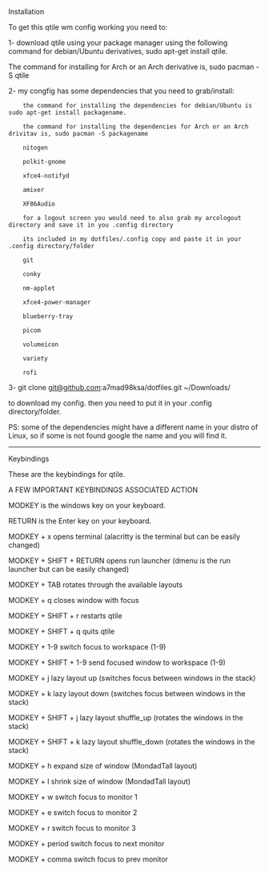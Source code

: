 Installation

To get this qtile wm config working you need to:

1- download qtile using your package manager using the following command for debian/Ubuntu derivatives, sudo apt-get install qtile. 

The command for installing for Arch or an Arch derivative is, sudo pacman -S qtile


2- my congfig has some dependencies that you need to grab/install:

        the command for installing the dependencies for debian/Ubuntu is sudo apt-get install packagename.
        
        the command for installing the dependencies for Arch or an Arch drivitav is, sudo pacman -S packagename

        nitogen
        
        polkit-gnome
        
        xfce4-notifyd
        
        amixer
        
        XF86Audio
        
        for a logout screen you would need to also grab my arcologout directory and save it in you .config directory
        
        its included in my dotfiles/.config copy and paste it in your .config directory/folder
        
        git
        
        conky
        
        nm-applet
        
        xfce4-power-manager
        
        blueberry-tray
        
        picom
        
        volumeicon
        
        variety
        
        rofi
  
   
3- git clone git@github.com:a7mad98ksa/dotfiles.git ~/Downloads/

to download my config. then you need to put it in your .config directory/folder.

PS: some of the dependencies might have a different name in your distro of Linux, so if some is not found google the name and you will find it.

------------------------------------------------------------------------------------------------------------------------------------------------------------------

Keybindings


These are the keybindings for qtile.

  
A FEW IMPORTANT KEYBINDINGS
ASSOCIATED ACTION

MODKEY is the windows key on your keyboard.

RETURN is the Enter key on your keyboard.


MODKEY + x
opens terminal (alacritty is the terminal but can be easily changed)

  
MODKEY + SHIFT + RETURN
opens run launcher (dmenu is the run launcher but can be easily changed)

  
MODKEY + TAB
rotates through the available layouts

  
MODKEY + q
closes window with focus

  
MODKEY + SHIFT + r
restarts qtile

  
MODKEY + SHIFT + q
quits qtile

  
MODKEY + 1-9
switch focus to workspace (1-9)

  
MODKEY + SHIFT + 1-9
send focused window to workspace (1-9)

  
MODKEY + j
lazy layout up (switches focus between windows in the stack)

  
MODKEY + k
lazy layout down (switches focus between windows in the stack)

  
MODKEY + SHIFT + j
lazy layout shuffle_up (rotates the windows in the stack)

  
MODKEY + SHIFT + k
lazy layout shuffle_down (rotates the windows in the stack)

  
MODKEY + h
expand size of window (MondadTall layout)

  
MODKEY + l
shrink size of window (MondadTall layout)

  
MODKEY + w
switch focus to monitor 1

  
MODKEY + e
switch focus to monitor 2

  
MODKEY + r
switch focus to monitor 3

  
MODKEY + period
switch focus to next monitor

  
MODKEY + comma
switch focus to prev monitor
